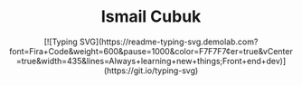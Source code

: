 <h1 align="center">Ismail Cubuk</h1>

<div align="center">[![Typing SVG](https://readme-typing-svg.demolab.com?font=Fira+Code&weight=600&pause=1000&color=F7F7F7&center=true&vCenter=true&width=435&lines=Always+learning+new+things;Front+end+dev)](https://git.io/typing-svg)</div>
